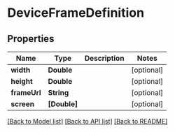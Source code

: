 # DeviceFrameDefinition

## Properties
Name | Type | Description | Notes
------------ | ------------- | ------------- | -------------
**width** | **Double** |  | [optional] 
**height** | **Double** |  | [optional] 
**frameUrl** | **String** |  | [optional] 
**screen** | **[Double]** |  | [optional] 

[[Back to Model list]](../README.md#documentation-for-models) [[Back to API list]](../README.md#documentation-for-api-endpoints) [[Back to README]](../README.md)


